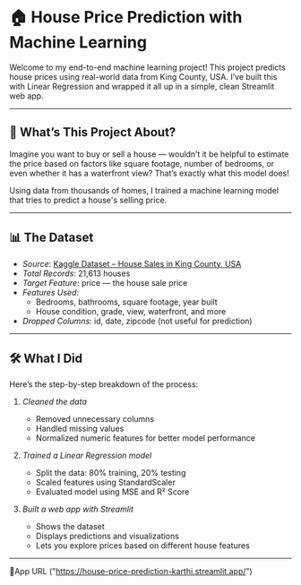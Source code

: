 
# 🏠 House Price Prediction with Machine Learning

Welcome to my end-to-end machine learning project! This project predicts house prices using real-world data from King County, USA. I’ve built this with Linear Regression and wrapped it all up in a simple, clean Streamlit web app.

---

## 📌 What’s This Project About?

Imagine you want to buy or sell a house — wouldn’t it be helpful to estimate the price based on factors like square footage, number of bedrooms, or even whether it has a waterfront view? That’s exactly what this model does!

Using data from thousands of homes, I trained a machine learning model that tries to predict a house's selling price.

---

## 📊 The Dataset

- *Source*: [Kaggle Dataset – House Sales in King County, USA](https://www.kaggle.com/datasets/harlfoxem/housesalesprediction)
- *Total Records*: 21,613 houses
- *Target Feature*: price — the house sale price
- *Features Used*: 
  - Bedrooms, bathrooms, square footage, year built
  - House condition, grade, view, waterfront, and more
- *Dropped Columns*: id, date, zipcode (not useful for prediction)

---

## 🛠 What I Did

Here’s the step-by-step breakdown of the process:

1. *Cleaned the data*  
   - Removed unnecessary columns  
   - Handled missing values  
   - Normalized numeric features for better model performance  

2. *Trained a Linear Regression model*  
   - Split the data: 80% training, 20% testing  
   - Scaled features using StandardScaler  
   - Evaluated model using MSE and R² Score  

3. *Built a web app with Streamlit*  
   - Shows the dataset  
   - Displays predictions and visualizations  
   - Lets you explore prices based on different house features  

---


🚀App URL  ("https://house-price-prediction-karthi.streamlit.app/")
